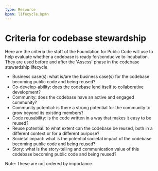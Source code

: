 ```yaml
---
type: Resource
bpmn: lifecycle.bpmn
---
```



# Criteria  for codebase stewardship

Here are the criteria the staff of the Foundation for Public Code will use to help evaluate whether a codebase is ready for/conducive to incubation. They are used before and after the 'Assess' phase in the codebase stewardship lifecycle. 

* Business case(s): what is/are the business case(s) for the codebase becoming public code and being reused?
* Co-develop-ability: does the codebase lend itself to collaborative development?
* Community: does the codebase have an active and engaged community?
* Community potential: is there a strong potential for the community to grow beyond its existing members?
* Code reusability: is the code written in a way that makes it easy to be reused? 
* Reuse potential: to what extent can the codebase be reused, both in a different context or for a different purpose?
* Societal impact: what is the potential societal impact of the codebase becoming public code and being reused?
* Story: what is the story-telling and communication value of this codebase becoming public code and being reused?  

Note: These are not ordered by importance.
